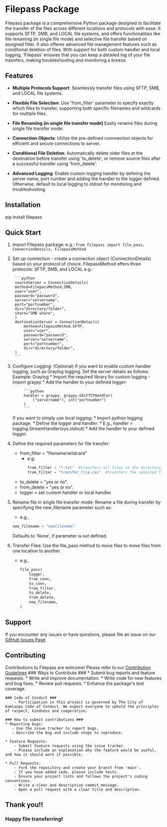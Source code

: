 # Filepass Package #

Filepass package is a comprehensive Python package designed to facilitate the transfer of the files across different locations and protocols with ease.
It supports SFTP, SMB, and LOCAL file systems, and offers functionalities like file renaming (in single file mode) and selective file transfer based on assigned filter.
It also offeres advanced file management features such as conditional deletion of files.
With support for both custom handler and local logging, 'Filepass' ensures that you can keep a detailed log of your file trasnfers, making troubleshooting and monitoring a breeze.


## Features ##

- **Multiple Protocols Support**:
Seamlessly transfer files using SFTP, SMB, and LOCAL file systems.

- **Flexible File Selection**:
Use 'from_filter' parameter to specify exactly which files to transfer, supporting both specific filenames and wildcards for multiple files.

- **File Renaming (in single file transfer mode)**
Easily rename files during single file transfer mode.

- **Connection Objects**:
Utilize the pre-defined connnection objects for efficient and secure connections to server.

- **Conditional File Deletion**:
Automatically delete older files at the destination before transfer using 'to_delete', or remove source files after a successful transfer using 'from_delete'.

- **Advanced Logging**:
Enable custom logging handler by defining the server name, port number and adding the handler to the logger defined. Otherwise, default to local logging to stdout for monitoring and troubleshooting.

## Installation ##

pip install filepass

## Quick Start ##
1. Import Filepass package:
    e.g.:
    ```from filepass import file_pass, ConnectionDetails, FilepassMethod```

2. Set up connection - create a connection object (ConnectionDetails) based on your protocol of choice. FilepassMethod offers three protocols: SFTP, SMB, and LOCAL
    e.g.:

        ```python
        sourceServer = ConnectionDetails(
        method=FilepassMethod.SMB,
        user="user",
        password="password",
        server="servername",
        port="portnumber",
        dir="directory/folder",
        share="SMB share",
        )
        destinationServer = ConnectionDetails(
            method=FilepassMethod.SFTP,
            user="user",
            password="password",
            server="servername",
            port="portnumber",
            dir="directory/folder",
        )
        ```


3. Configure Logging:
    (Optional)
    If you want to enable custom handler logging, such as Graylog logging. Set the server details as follows:
    Example: Graylog
        * Import the required library for custom logging - import graypy
        * Add the handler to your defined logger:

            ```python
            handler = graypy. graypy.GELFTCPHandler(
                ("servername"), int("portnumber")
            )
            ```

    If you want to simply use local logging:
        * Import python logging package.
        * Define the logger and handler.
            * E.g., handler = logging.StreamHandler(sys.stdout)
        * Add the handler to your defined logger.

4. Define the required parameters for file transfer:
    * from_filter = "filename/wildcard"
        * e.g.
            ```python
            from_filter = "*.txt"  #transfers all files in the directory, with .txt extension.
            from_filter = "transfer_file.csv"  #transfers the selected file.```
    * to_delete = "yes or no".
    * from_delete = "yes or no".
    * logger = set custom handler or local handler.

5. Rename file in single file transfer mode:
    Rename a file during transfer by specifying the new_filename parameter such as:
    * e.g.,
    ```python
    new_filename = "newfilename"
    ```

    Defaults to 'None', if parameter is not defined.

6. Transfer Files:
    Use the file_pass method to move files to move files from one location to another.
    * e.g.,
        ```python
        file_pass(
            logger,
            from_conn,
            to_conn,
            from_filter,
            to_delete,
            from_delete,
            new_filename,
        )
        ```

## Support ##
If you encounter any issues or have questions, please file an issue on our [GitHub Issues Page](https://github.com/cityofkamloops/filepass/issues)

## Contributing ##
Contributions to Filepass are welcome! Please refer to our [Contribution Guidelines](https://docs.github.com/en/contributing)
    ### Ways to Contribute ###
        * Submit bug reports and feature requests.
        * Write and improve documentation.
        * Write code for new features and bug fixes.
        * Review pull requests.
        * Enhance the package's test coverage.

    ### Code of Conduct ###
        - Participation in this project is governed by The City of Kamloops Code of Conduct. We expect everyone to uphold the principles of respect, kindness and cooperation.

    ### How to submit contributions ###
    * Reporting bugs:
       - Use the issue tracker to report bugs.
       - Describe the bug and include steps to reproduce.

    * Feature Requests:
        - Submit feature requests using the issue tracker.
        - Please include an explanation why the feature would be useful, and how it should work if possible.

    * Pull Requests:
        - Fork the repository and create your branch from 'main'.
        - If you have added code, please include tests.
        - Ensure your project lints and follows the project's coding conventions.
        - Write a clear and descriptive commit message.
        - Open a pull request with a clear title and description.

## Thank you!! ##

### Happy file transferring! ###
